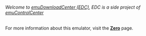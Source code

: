 ###### Welcome to [emuDownloadCenter (EDC)](https://github.com/PhoenixInteractiveNL/emuDownloadCenter/wiki/), EDC is a side project of [emuControlCenter](https://github.com/PhoenixInteractiveNL/emuControlCenter/wiki/)

For more information about this emulator, visit the [**Zero**](https://github.com/PhoenixInteractiveNL/emuDownloadCenter/wiki/Emulator-zero#menu) page.

